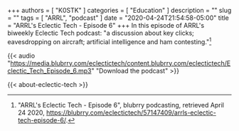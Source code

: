 +++
authors = [ "K0STK" ]
categories = [ "Education" ]
description = ""
slug = ""
tags = [ "ARRL", "podcast" ]
date = "2020-04-24T21:54:58-05:00"
title = "ARRL's Eclectic Tech - Episode 6"
+++
In this episode of ARRL's biweekly Eclectic Tech podcast: "a discussion about key clicks; eavesdropping on aircraft; artificial intelligence and ham contesting."[^1]

[^1]: "ARRL's Eclectic Tech - Episode 6", blubrry podcasting, retrieved April 24 2020, https://blubrry.com/eclectictech/57147409/arrls-eclectic-tech-episode-6/.

{{< audio "https://media.blubrry.com/eclectictech/content.blubrry.com/eclectictech/Eclectic_Tech_Episode_6.mp3" "Download the podcast" >}}

<!--more-->

{{< about-eclectic-tech >}}

